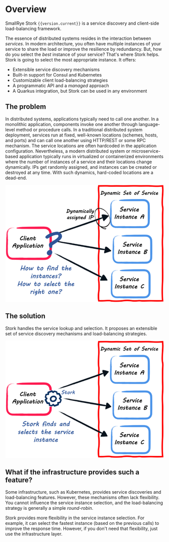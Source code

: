 # Overview

SmallRye Stork `{{version.current}}` is a service discovery and client-side load-balancing framework.

The essence of distributed systems resides in the interaction between _services_.
In modern architecture, you often have multiple instances of your service to share the load or improve the resilience by redundancy.
But, how do you select the _best_ instance of your service?
That's where Stork helps.
Stork is going to select the most appropriate instance.
It offers:

* Extensible service discovery mechanisms
* Built-in support for Consul and Kubernetes
* Customizable client load-balancing strategies
* A programmatic API and a _managed_ approach
* A Quarkus integration, but Stork can be used in any environment

## The problem

In distributed systems, applications typically need to call one another.
In a monolithic application, components invoke one another through language-level method or procedure calls.
In a traditional distributed system deployment, services run at fixed, well-known locations (schemes, hosts, and ports) and can call one another using HTTP/REST or some RPC mechanism. The service locations are often hardcoded in the application configuration.
Nevertheless, a modern distributed system or microservice-based application typically runs in virtualized or containerized environments where the number of instances of a service and their locations change dynamically.
IPs get randomly assigned, and instances can be created or destroyed at any time.
With such dynamics, hard-coded locations are a dead-end.

![the problem](images/problem.png)

## The solution

Stork handles the service lookup and selection.
It proposes an extensible set of service discovery mechanisms and load-balancing strategies.

![the solution](images/solution.png)

## What if the infrastructure provides such a feature?

Some infrastructure, such as Kubernetes, provides service discoveries and load-balancing features.
However, these mechanisms often lack flexibility. You cannot influence the service instance selection, and the load-balancing strategy is generally a simple _round-robin_.

Stork provides more flexibility in the service instance selection. For example, it can select the fastest instance (based on the previous calls) to improve the response time.
However, if you don't need that flexibility, just use the infrastructure layer.



